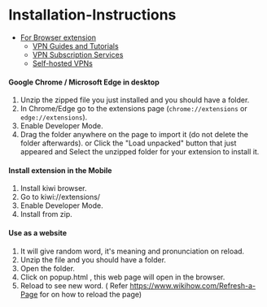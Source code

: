 # Installation-Instructions

- [For Browser extension](#browser-extensions)
    - [VPN Guides and Tutorials](#vpn-guides-and-tutorials)
    - [VPN Subscription Services](#vpn-subscription-services)
    - [Self-hosted VPNs](#self-hosted-vpns)


#### **Google Chrome / Microsoft Edge in desktop** 
1. Unzip the zipped file you just installed and you should have a folder.
1. In Chrome/Edge go to the extensions page (`chrome://extensions` or `edge://extensions`).
1. Enable Developer Mode.
1. Drag the folder anywhere on the page to import it (do not delete the folder afterwards). or Click the "Load unpacked" button that just appeared and Select the unzipped folder for your extension to install it.

#### Install extension in the Mobile
1. Install kiwi browser.
1. Go to kiwi://extensions/
1. Enable Developer Mode.
1. Install from zip.

#### Use as a website
1. It will give random word, it's meaning and pronunciation on reload.
1. Unzip the file and you should have a folder.
1. Open the folder.
1. Click on popup.html , this web page will open in the browser.
1. Reload to see new word. ( Refer https://www.wikihow.com/Refresh-a-Page for on how to reload the page)



